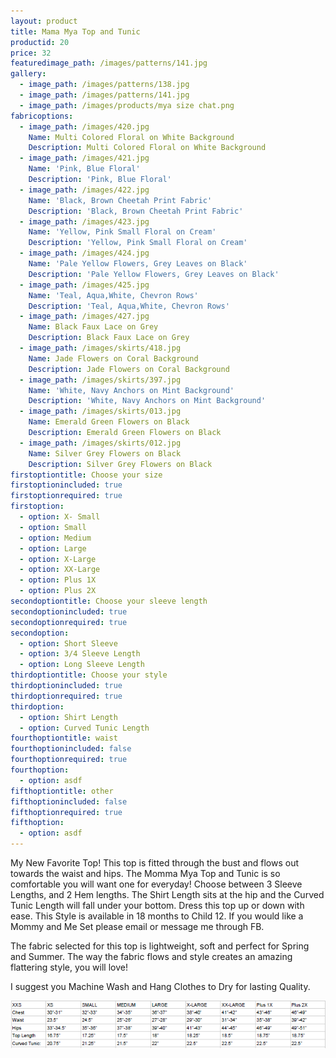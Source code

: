 ```yaml
---
layout: product
title: Mama Mya Top and Tunic
productid: 20
price: 32
featuredimage_path: /images/patterns/141.jpg
gallery:
  - image_path: /images/patterns/138.jpg
  - image_path: /images/patterns/141.jpg
  - image_path: /images/products/mya size chat.png
fabricoptions:
  - image_path: /images/420.jpg
    Name: Multi Colored Floral on White Background
    Description: Multi Colored Floral on White Background
  - image_path: /images/421.jpg
    Name: 'Pink, Blue Floral'
    Description: 'Pink, Blue Floral'
  - image_path: /images/422.jpg
    Name: 'Black, Brown Cheetah Print Fabric'
    Description: 'Black, Brown Cheetah Print Fabric'
  - image_path: /images/423.jpg
    Name: 'Yellow, Pink Small Floral on Cream'
    Description: 'Yellow, Pink Small Floral on Cream'
  - image_path: /images/424.jpg
    Name: 'Pale Yellow Flowers, Grey Leaves on Black'
    Description: 'Pale Yellow Flowers, Grey Leaves on Black'
  - image_path: /images/425.jpg
    Name: 'Teal, Aqua,White, Chevron Rows'
    Description: 'Teal, Aqua,White, Chevron Rows'
  - image_path: /images/427.jpg
    Name: Black Faux Lace on Grey
    Description: Black Faux Lace on Grey
  - image_path: /images/skirts/418.jpg
    Name: Jade Flowers on Coral Background
    Description: Jade Flowers on Coral Background
  - image_path: /images/skirts/397.jpg
    Name: 'White, Navy Anchors on Mint Background'
    Description: 'White, Navy Anchors on Mint Background'
  - image_path: /images/skirts/013.jpg
    Name: Emerald Green Flowers on Black
    Description: Emerald Green Flowers on Black
  - image_path: /images/skirts/012.jpg
    Name: Silver Grey Flowers on Black
    Description: Silver Grey Flowers on Black
firstoptiontitle: Choose your size
firstoptionincluded: true
firstoptionrequired: true
firstoption:
  - option: X- Small
  - option: Small
  - option: Medium
  - option: Large
  - option: X-Large
  - option: XX-Large
  - option: Plus 1X
  - option: Plus 2X
secondoptiontitle: Choose your sleeve length
secondoptionincluded: true
secondoptionrequired: true
secondoption:
  - option: Short Sleeve
  - option: 3/4 Sleeve Length
  - option: Long Sleeve Length
thirdoptiontitle: Choose your style
thirdoptionincluded: true
thirdoptionrequired: true
thirdoption:
  - option: Shirt Length
  - option: Curved Tunic Length
fourthoptiontitle: waist
fourthoptionincluded: false
fourthoptionrequired: true
fourthoption:
  - option: asdf
fifthoptiontitle: other
fifthoptionincluded: false
fifthoptionrequired: true
fifthoption:
  - option: asdf
---
```



My New Favorite Top! This top is fitted through the bust and flows out towards the waist and hips. The Momma Mya Top and Tunic is so comfortable you will want one for everyday! Choose between 3 Sleeve Lengths, and 2 Hem lengths. The Shirt Length sits at the hip and the Curved Tunic Length will fall under your bottom. Dress this top up or down with ease. This Style is available in 18 months to Child 12. If you would like a Mommy and Me Set please email or message me through FB.

The fabric selected for this top is lightweight, soft and perfect for Spring and Summer. The way the fabric flows and style creates an amazing flattering style, you will love!

I suggest you Machine Wash and Hang Clothes to Dry for lasting Quality.

![](/uploads/versions/mya-size-chat---x----628-95x---.png)
